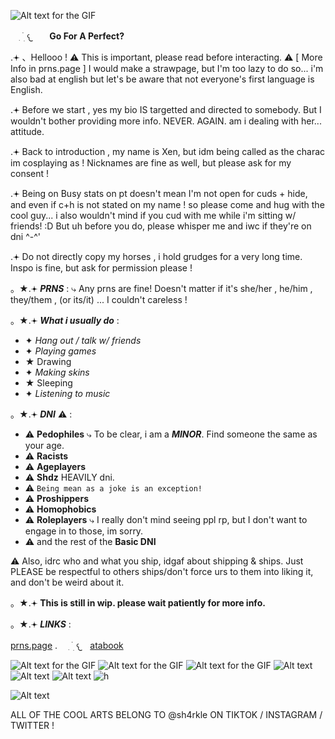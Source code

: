 ![Alt text for the GIF](https://ik.imagekit.io/22tifjcqh/Untitled256_20251018160342.png)

⠀ ִ  ࣪   ׅ  𐔌ㅤ **Go For A Perfect?**

.𖥔 、Hellooo ! ⚠︎ This is important, please read before interacting. ⚠︎ [ More Info in prns.page ]
I would make a strawpage, but I'm too lazy to do so... i'm also bad at english but let's be aware that not everyone's first language is English.

.𖥔 Before we start , yes my bio IS targetted and directed to somebody. But I wouldn't bother providing more info. NEVER. AGAIN. am i dealing with her... attitude.

.𖥔 Back to introduction , my name is Xen, but idm being called as the charac im cosplaying as ! Nicknames are fine as well, but please ask for my consent !

.𖥔 Being on Busy stats on pt doesn't mean I'm not open for cuds + hide, and even if c+h is not stated on my name ! so please come and hug with the cool guy... i also wouldn't mind if you cud with me while i'm sitting w/ friends! :D But uh before you do, please whisper me and iwc if they're on dni ^-^'

.𖥔 Do not directly copy my horses , i hold grudges for a very long time. Inspo is fine, but ask for permission please !

。★.𖥔 *__PRNS__* :
⤷
Any prns are fine! Doesn't matter if it's she/her , he/him , they/them , (or its/it) ... I couldn't careless !

。★.𖥔 *__What i usually do__* :
- ✦ *Hang out / talk w/ friends*
- ✦ *Playing games*
- ★ Drawing
- ✦ *Making skins*
- ★ Sleeping
- ✦ *Listening to music*

。★.𖥔 ***DNI*** ⚠︎ :
- ⚠︎ **Pedophiles** ⤷ To be clear, i am a ***MINOR***. Find someone the same as your age.
- ⚠︎ **Racists**
- ⚠︎ **Ageplayers**
- ⚠︎ **Shdz** HEAVILY dni.
- ⚠︎ `Being mean as a joke is an exception!`
- ⚠︎ **Proshippers**
- ⚠︎ **Homophobics**
- ⚠︎ **Roleplayers** ⤷ I really don't mind seeing ppl rp, but I don't want to engage in to those, im sorry.
- ⚠︎ and the rest of the **Basic DNI**

⚠︎ Also, idrc who and what you ship, idgaf about shipping & ships. Just PLEASE be respectful to others ships/don't force urs to them into liking it, and don't be weird about it.

。★.𖥔 **This is still in wip. please wait patiently for more info.**


。★.𖥔 *__LINKS__* :

[prns.page](https://en.pronouns.page/@Xe.mn0) . ⠀ ִ  ࣪   ׅ  𐔌ㅤ[atabook](https://d0zing.atabook.org/)

![Alt text for the GIF](https://ik.imagekit.io/22tifjcqh/vhk6nj.gif) ![Alt text for the GIF](https://ik.imagekit.io/22tifjcqh/6v2ges.gif) ![Alt text for the GIF](https://ik.imagekit.io/22tifjcqh/llgdmt.gif) ![Alt text](https://ik.imagekit.io/22tifjcqh/lovesick.webp) ![Alt text](https://ik.imagekit.io/22tifjcqh/cvju04.gif) ![Alt text](https://ik.imagekit.io/22tifjcqh/sxpn4n.gif) ![h](https://ik.imagekit.io/22tifjcqh/jxkkf5.gif)



![Alt text](https://ik.imagekit.io/22tifjcqh/output-onlinegiftools%20(2).gif)




















ALL OF THE COOL ARTS BELONG TO @sh4rkle ON TIKTOK / INSTAGRAM / TWITTER !























